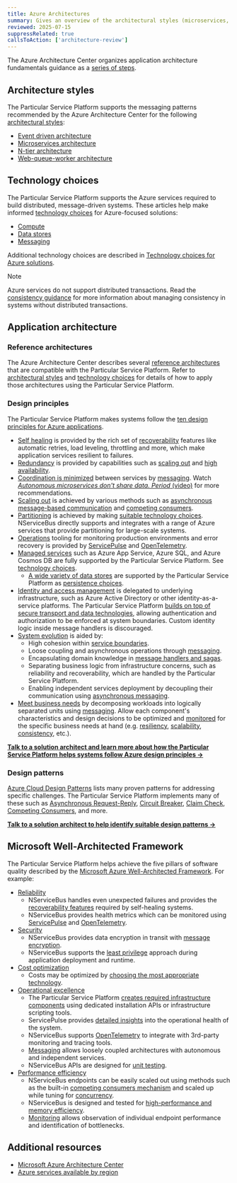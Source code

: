 ```yaml
---
title: Azure Architectures
summary: Gives an overview of the architectural styles (microservices, event-driven, n-tier, web-queue-worker) and technology options offered by Azure
reviewed: 2025-07-15
suppressRelated: true
callsToAction: ['architecture-review']
---
```


The Azure Architecture Center organizes application architecture fundamentals guidance as a [series of steps](https://learn.microsoft.com/en-us/azure/architecture/guide/#how-this-guidance-is-structured).

## Architecture styles

The Particular Service Platform supports the messaging patterns recommended by the Azure Architecture Center for the following [architectural styles](https://learn.microsoft.com/en-us/azure/architecture/guide/architecture-styles/):

* [Event driven architecture](/architecture/azure/event-driven-architecture.md)
* [Microservices architecture](/architecture/azure/microservices.md)
* [N-tier architecture](/architecture/azure/n-tier.md)
* [Web-queue-worker architecture](/architecture/azure/web-queue-worker.md)

## Technology choices

The Particular Service Platform supports the Azure services required to build distributed, message-driven systems. These articles help make informed [technology choices](https://learn.microsoft.com/en-us/azure/architecture/guide/#technology-choices) for Azure-focused solutions:

* [Compute](/architecture/azure/compute.md)
* [Data stores](/architecture/azure/data-stores.md)
* [Messaging](/architecture/azure/messaging.md)

Additional technology choices are described in [Technology choices for Azure solutions](https://learn.microsoft.com/en-us/azure/architecture/guide/technology-choices/technology-choices-overview).

> [!NOTE]
> Azure services do not support distributed transactions. Read the [consistency guidance](/architecture/consistency.md) for more information about managing consistency in systems without distributed transactions.

## Application architecture

### Reference architectures

The Azure Architecture Center describes several [reference architectures](https://learn.microsoft.com/en-us/azure/architecture/browse/?terms=reference-architecture) that are compatible with the Particular Service Platform. Refer to [architectural styles](#architecture-styles) and [technology choices](#technology-choices) for details of how to apply those architectures using  the Particular Service Platform.

### Design principles

The Particular Service Platform makes systems follow the [ten design principles for Azure applications](https://learn.microsoft.com/en-us/azure/architecture/guide/design-principles/).

* [Self healing](https://learn.microsoft.com/en-us/azure/architecture/guide/design-principles/self-healing) is provided by the rich set of [recoverability](/architecture/recoverability.md) features like automatic retries, load leveling, throttling and more, which make application services resilient to failures.
* [Redundancy](https://learn.microsoft.com/en-us/azure/architecture/guide/design-principles/redundancy) is provided by capabilities such as [scaling out](/nservicebus/scaling.md#scaling-out-to-multiple-nodes) and [high availability](/nservicebus/scaling.md#high-availability).
* [Coordination is minimized](https://learn.microsoft.com/en-us/azure/architecture/guide/design-principles/minimize-coordination) between services by [messaging](/architecture/messaging.md). Watch [_Autonomous microservices don't share data. Period_ (video)](https://www.youtube.com/watch?v=0TYbHVc2yWI) for more recommendations.
* [Scaling out](https://learn.microsoft.com/en-us/azure/architecture/guide/design-principles/scale-out) is achieved by various methods such as [asynchronous message-based communication](https://learn.microsoft.com/en-us/dotnet/architecture/microservices/architect-microservice-container-applications/asynchronous-message-based-communication) and [competing consumers](/nservicebus/scaling.md#scaling-out-to-multiple-nodes-competing-consumers).
* [Partitioning](https://learn.microsoft.com/en-us/azure/architecture/guide/design-principles/partition) is achieved by making [suitable technology choices](/architecture/azure/#technology-choices). NServiceBus directly supports and integrates with a range of Azure services that provide partitioning for large-scale systems.
* [Operations](https://learn.microsoft.com/en-us/azure/architecture/guide/design-principles/design-for-operations) tooling for monitoring production environments and error recovery is provided by [ServicePulse](/servicepulse/) and [OpenTelemetry](/nservicebus/operations/opentelemetry.md).
* [Managed services](https://learn.microsoft.com/en-us/azure/architecture/guide/design-principles/managed-services) such as Azure App Service, Azure SQL, and Azure Cosmos DB are fully supported by the Particular Service Platform. See [technology choices](#technology-choices).
  * [A wide variety of data stores](https://learn.microsoft.com/en-us/azure/architecture/guide/design-principles/use-best-data-store) are supported by the Particular Service Platform as [persistence choices](/persistence).
* [Identity and access management](https://learn.microsoft.com/en-us/azure/architecture/guide/design-principles/identity) is delegated to underlying infrastructure, such as Azure Active Directory or other identity-as-a-service platforms. The Particular Service Platform [builds on top of secure transport and data technologies](/nservicebus/security/), allowing authentication and authorization to be enforced at system boundaries. Custom identity logic inside message handlers is discouraged.
* [System evolution](https://learn.microsoft.com/en-us/azure/architecture/guide/design-principles/design-for-evolution) is aided by:
  * High cohesion within [service boundaries](https://particular.net/webinars/finding-your-service-boundaries-a-practical-guide).
  * Loose coupling and asynchronous operations through [messaging](/architecture/messaging.md).
  * Encapsulating domain knowledge in [message handlers and sagas](/nservicebus/handlers-and-sagas.md).
  * Separating business logic from infrastructure concerns, such as reliability and recoverability, which are handled by the Particular Service Platform.
  * Enabling independent services deployment by decoupling their communication using [asynchronous messaging](/nservicebus/messaging/).
* [Meet business needs](https://learn.microsoft.com/en-us/azure/architecture/guide/design-principles/build-for-business) by decomposing workloads into logically separated units using [messaging](/architecture/messaging.md). Allow each component's characteristics and design decisions to be optimized and [monitored](/servicepulse) for the specific business needs at hand (e.g. [resiliency](/architecture/recoverability.md), [scalability](/nservicebus/scaling.md), [consistency](/architecture/consistency.md), etc.).

[**Talk to a solution architect and learn more about how the Particular Service Platform helps systems follow Azure design principles →**](https://particular.net/solution-architect?message=I%27d%20like%20to%20talk%20to%20a%20solution%20architect%20to%20learn%20more%20about%20how%20the%20Particular%20Service%20Platform%20helps%20systems%20follow%20Azure%20design%20principles.)

### Design patterns

[Azure Cloud Design Patterns](https://learn.microsoft.com/en-us/azure/architecture/patterns/) lists many proven patterns for addressing specific challenges. The Particular Service Platform implements many of these such as [Asynchronous Request-Reply](/nservicebus/messaging/reply-to-a-message.md), [Circuit Breaker](/nservicebus/recoverability/#automatic-rate-limiting), [Claim Check](/nservicebus/messaging/claimcheck/), [Competing Consumers](/nservicebus/scaling.md#scaling-out-to-multiple-nodes-competing-consumers), and more.

[**Talk to a solution architect to help identify suitable design patterns →**](https://particular.net/solution-architect?message=I%27d%20like%20to%20talk%20to%20a%20solution%20architect%20to%20help%20identify%20suitable%20design%20patterns%20for%20my%20system.)

## Microsoft Well-Architected Framework

The Particular Service Platform helps achieve the five pillars of software quality described by the [Microsoft Azure Well-Architected Framework](https://learn.microsoft.com/en-us/azure/well-architected/). For example:

* [Reliability](https://learn.microsoft.com/en-us/azure/well-architected/reliability/)
  * NServiceBus handles even unexpected failures and provides the [recoverability features](/nservicebus/recoverability/) required by self-healing systems.
  * NServiceBus provides health metrics which can be monitored using [ServicePulse](/servicepulse) and [OpenTelemetry](/nservicebus/operations/opentelemetry.md).
* [Security](https://learn.microsoft.com/en-us/azure/well-architected/security/security-principles)
  * NServiceBus provides data encryption in transit with [message encryption](/nservicebus/security/property-encryption.md).
  * NServiceBus supports the [least privilege](/nservicebus/operations/installers.md#when-to-run-installers) approach during application deployment and runtime.
* [Cost optimization](https://learn.microsoft.com/en-us/azure/well-architected/cost-optimization/)
  * Costs may be optimized by [choosing the most appropriate technology](#technology-choices).
* [Operational excellence](https://learn.microsoft.com/en-us/azure/well-architected/operational-excellence/)
  * The Particular Service Platform [creates required infrastructure components](/nservicebus/operations/installers.md) using dedicated installation APIs or infrastructure scripting tools.
  * ServicePulse provides [detailed insights](/servicepulse) into the operational health of the system.
  * NServiceBus supports [OpenTelemetry](/nservicebus/operations/opentelemetry.md) to integrate with 3rd-party monitoring and tracing tools.
  * [Messaging](/nservicebus/messaging) allows loosely coupled architectures with autonomous and independent services.
  * NServiceBus APIs are designed for [unit testing](/nservicebus/testing).
* [Performance efficiency](https://learn.microsoft.com/en-us/azure/well-architected/performance-efficiency/)
  * NServiceBus endpoints can be easily scaled out using methods such as the built-in [competing consumers mechanism](/nservicebus/scaling.md#scaling-out-to-multiple-nodes-competing-consumers) and scaled up while tuning for [concurrency](/nservicebus/operations/tuning.md).
  * NServiceBus is designed and tested for [high-performance and memory efficiency](https://particular.net/blog/pipeline-and-closure-allocations).
  * [Monitoring](/monitoring) allows observation of individual endpoint performance and identification of bottlenecks.

## Additional resources

* [Microsoft Azure Architecture Center](https://learn.microsoft.com/en-us/azure/architecture/)
* [Azure services available by region](https://azure.microsoft.com/en-us/explore/global-infrastructure/products-by-region/)
